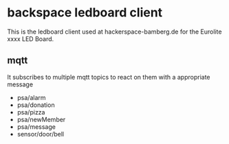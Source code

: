 # backspace ledboard client

This is the ledboard client used at hackerspace-bamberg.de for the Eurolite xxxx LED Board.

## mqtt

It subscribes to multiple mqtt topics to react on them with a appropriate message

* psa/alarm
* psa/donation
* psa/pizza
* psa/newMember
* psa/message
* sensor/door/bell